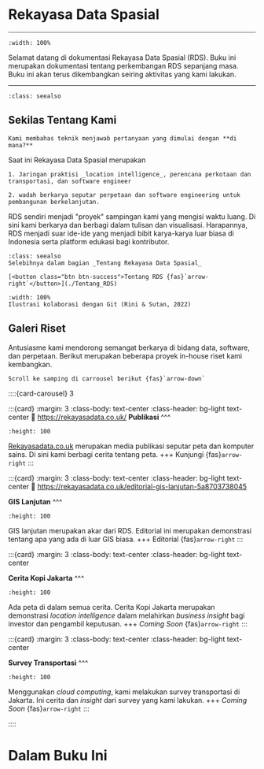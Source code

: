# Rekayasa Data Spasial

<hr style="height:1px;border:none;color:#666;background-color:#666;" />

```{image} img/banner_cropped.png
:width: 100%
```

Selamat datang di dokumentasi Rekayasa Data Spasial (RDS). Buku ini merupakan dokumentasi tentang perkembangan RDS sepanjang masa. Buku ini akan terus dikembangkan seiring aktivitas yang kami lakukan.

---
```{contents} Konten
:class: seealso
```

## Sekilas Tentang Kami

```{admonition} Sekilas
Kami membahas teknik menjawab pertanyaan yang dimulai dengan **di mana?**
```
Saat ini Rekayasa Data Spasial merupakan 

```{epigraph}
1. Jaringan praktisi _location intelligence_, perencana perkotaan dan transportasi, dan software engineer 

2. wadah berkarya seputar perpetaan dan software engineering untuk pembangunan berkelanjutan. 
```

RDS sendiri menjadi "proyek" sampingan kami yang mengisi waktu luang. Di sini kami berkarya dan berbagi dalam tulisan dan visualisasi. Harapannya, RDS menjadi suar ide-ide yang menjadi bibit karya-karya luar biasa di Indonesia serta platform edukasi bagi kontributor.



```{admonition} Selebihnya
:class: seealso
Selebihnya dalam bagian _Tentang Rekayasa Data Spasial_

[<button class="btn btn-success">Tentang RDS {fas}`arrow-right`</button>](./Tentang_RDS)
```

```{figure} img/git_shadow.jpg
:width: 100%
Ilustrasi kolaborasi dengan Git (Rini & Sutan, 2022)
```
## Galeri Riset

Antusiasme kami mendorong semangat berkarya di bidang data, software, dan perpetaan. Berikut merupakan beberapa proyek in-house riset kami kembangkan.

```{tip}
Scroll ke samping di carrousel berikut {fas}`arrow-down`
```


::::{card-carousel} 3

:::{card}
:margin: 3
:class-body: text-center
:class-header: bg-light text-center
:link: https://rekayasadata.co.uk/
**Publikasi**
^^^
```{image} ./logo_rds.png
:height: 100
```

[Rekayasadata.co.uk](https://rekayasadata.co.uk/) merupakan media publikasi seputar peta dan komputer sains. Di sini kami berbagi cerita tentang peta.
+++
Kunjungi {fas}`arrow-right`
:::

:::{card}
:margin: 3
:class-body: text-center
:class-header: bg-light text-center
:link: https://rekayasadata.co.uk/editorial-gis-lanjutan-5a8703738045

**GIS Lanjutan**
^^^
```{image} https://miro.medium.com/max/720/1*KSo2tPsvUnuEzbDrsz5YqQ.webp
:height: 100
```

GIS lanjutan merupakan akar dari RDS. Editorial ini merupakan demonstrasi tentang apa yang ada di luar GIS biasa.
+++
Editorial {fas}`arrow-right`
:::

:::{card}
:margin: 3
:class-body: text-center
:class-header: bg-light text-center


**Cerita Kopi Jakarta**
^^^
```{image} https://img.freepik.com/free-vector/coffee-shop-concept-illustration_114360-6551.jpg?w=2000
:height: 100
```

Ada peta di dalam semua cerita. Cerita Kopi Jakarta merupakan demonstrasi _location intelligence_ dalam melahirkan _business insight_ bagi investor dan pengambil keputusan.
+++
_Coming Soon_ {fas}`arrow-right`
:::

:::{card}
:margin: 3
:class-body: text-center
:class-header: bg-light text-center


**Survey Transportasi**
^^^
```{image} ./img/network_analysis.png
:height: 100
```

Menggunakan _cloud computing_, kami melakukan survey transportasi di Jakarta. Ini cerita dan _insight_ dari survey yang kami lakukan.
+++
_Coming Soon_ {fas}`arrow-right`
:::

::::




# Dalam Buku Ini

```{tableofcontents}
```
